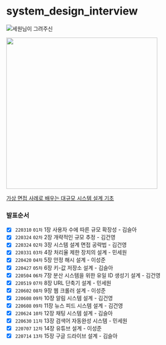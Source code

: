 # system_design_interview

![세원님이 그려주신 ](https://user-images.githubusercontent.com/20595690/185390712-7c7c2797-0990-42b6-a24e-799bc05186f5.jpeg)

<img src="http://image.yes24.com/goods/102819435/XL" height=400>

[가상 면접 사례로 배우는 대규모 시스템 설계 기초](http://www.yes24.com/Product/Goods/102819435)

### 발표순서
- [x] `220310` `01차` 1장 사용자 수에 따른 규모 확장성 - 김슬아
- [x] `220324` `02차` 2장 개략적인 규모 추정 - 김건영
- [x] `220324` `02차` 3장 시스템 설계 면접 공략법 - 김건영
- [x] `220331` `03차` 4장 처리율 제한 장치의 설계 - 민세원
- [x] `220420` `04차` 5장 안정 해시 설계 - 이성준
- [x] `220427` `05차` 6장 키-값 저장소 설계 - 김슬아
- [x] `220504` `06차` 7장 분산 시스템을 위한 유일 ID 생성기 설계 - 김건영
- [x] `220519` `07차` 8장 URL 단축기 설계 - 민세원 
- [x] `220602` `08차` 9장 웹 크롤러 설계 - 이성준
- [x] `220608` `09차` 10장 알림 시스템 설계 - 김건영
- [x] `220608` `09차` 11장 뉴스 피드 시스템 설계 - 김건영
- [x] `220624` `10차` 12장 채팅 시스템 설계 - 김슬아
- [x] `220630` `11차` 13장 검색어 자동완성 시스템 - 민세원
- [x] `220707` `12차` 14장 유튜브 설계 - 이성준
- [x] `220714` `13차` 15장 구글 드라이브 설계 - 김슬아
